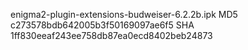 enigma2-plugin-extensions-budweiser-6.2.2b.ipk
MD5 c273578bdb642005b3f50169097ae6f5
SHA 1ff830eeaf243ee758db87ea0ecd8402beb24873

